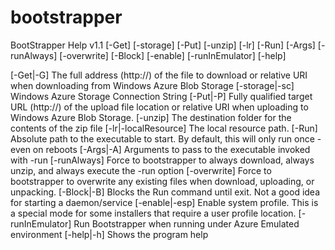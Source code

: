 bootstrapper
============

BootStrapper Help v1.1
<command> [-Get] [-storage] [-Put] [-unzip] [-lr] [-Run] [-Args] [-runAlways] 
          [-overwrite] [-Block] [-enable] [-runInEmulator] [-help]


[-Get|-G]                The full address (http://) of the file to download or 
                         relative URI when downloading from Windows Azure Blob 
                         Storage
[-storage|-sc]           Windows Azure Storage Connection String
[-Put|-P]                Fully qualified target URL (http://) of the upload 
                         file location or relative URI when
uploading to 
                         Windows Azure Blob Storage.
[-unzip]                 The destination folder for the contents of the zip 
                         file
[-lr|-localResource]     The local resource path.
[-Run]                   Absolute path to the executable to start.  By 
                         default, this will only run once - even on reboots
[-Args|-A]               Arguments to pass to the executable invoked with -run
[-runAlways]             Force to bootstrapper to always download, always 
                         unzip, and always execute the -run option
[-overwrite]             Force to bootstrapper to overwrite any existing files 
                         when download, uploading, or unpacking.
[-Block|-B]              Blocks the Run command until exit.  Not a good idea 
                         for starting a daemon/service
[-enable|-esp]           Enable system profile.  This is a special mode for 
                         some installers that require a user profile location.
[-runInEmulator]         Run Bootstrapper when running under Azure Emulated 
                         environment
[-help|-h]               Shows the program help

